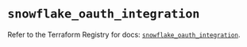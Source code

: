 # `snowflake_oauth_integration`

Refer to the Terraform Registry for docs: [`snowflake_oauth_integration`](https://registry.terraform.io/providers/snowflake-labs/snowflake/0.91.0/docs/resources/oauth_integration).
